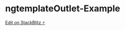 # ngtemplateOutlet-Example

[Edit on StackBlitz ⚡️](https://stackblitz.com/edit/stackblitz-starters-nxsvjp)